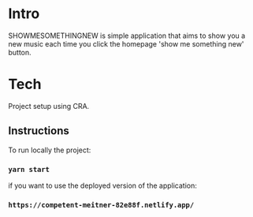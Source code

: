 # Intro

SHOWMESOMETHINGNEW is simple application that aims to show you a new music each time you click the homepage 'show me something new' button.

# Tech

Project setup using CRA.

## Instructions

To run locally the project:

### `yarn start`

if you want to use the deployed version of the application:

### `https://competent-meitner-82e88f.netlify.app/`



